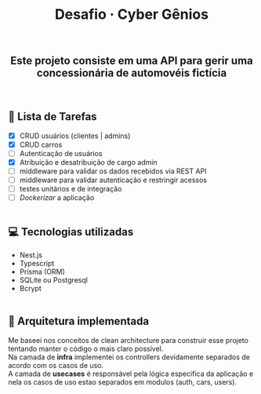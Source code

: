 <h1 align="center">Desafio · <strong>Cyber Gênios</strong></h1>
<br/>

<h2 align="center">Este projeto consiste em uma API para gerir uma concessionária de automovéis fictícia</h2>
<br/>

## 🚧 Lista de Tarefas

- [x] CRUD usuários (clientes | admins)
- [x] CRUD carros
- [ ] Autenticação de usuários
- [x] Atribuição e desatribuição de cargo admin
- [ ] middleware para validar os dados recebidos via REST API
- [ ] middleware para validar autenticação e restringir acessos
- [ ] testes unitários e de integração
- [ ] <i>Dockerizar</i> a aplicação
      <br/>
      <br/>

## 💻 Tecnologias utilizadas

- Nest.js
- Typescript
- Prisma (ORM)
- SQLite ou Postgresql
- Bcrypt
  <br/>
  <br/>

## 📂 Arquitetura implementada

<p>
  Me baseei nos conceitos de clean architecture para construir esse projeto tentando manter o código o mais claro possível.<br/>
  Na camada de <strong>infra</strong> implementei os controllers devidamente separados de acordo com os casos de uso.<br/>
  A camada de <strong>usecases</strong> é responsável pela lógica especifica da aplicação e nela os casos de uso estao separados em modulos (auth, cars, users).
</p>
